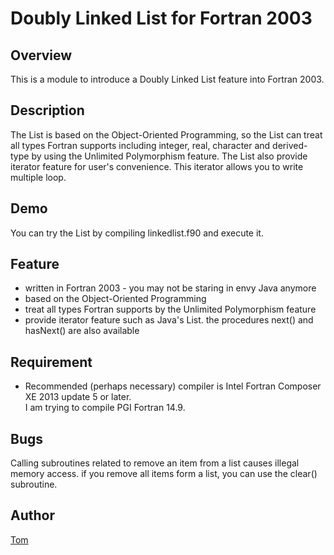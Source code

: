 Doubly Linked List for Fortran 2003
====

## Overview
This is a module to introduce a Doubly Linked List feature into Fortran 2003.

## Description
The List is based on the Object-Oriented Programming, 
so the List can treat all types Fortran supports including integer, real, character and derived-type by using the Unlimited Polymorphism feature.
The List also provide iterator feature for user's convenience.
This iterator allows you to write multiple loop.

## Demo
You can try the List by compiling linkedlist.f90 and execute it.

## Feature
* written in Fortran 2003 - you may not be staring in envy Java anymore  
* based on the Object-Oriented Programming  
* treat all types Fortran supports by the Unlimited Polymorphism feature  
* provide iterator feature such as Java's List. the procedures next() and hasNext() are also available  

## Requirement
* Recommended (perhaps necessary) compiler is Intel Fortran Composer XE 2013 update 5 or later.  
  I am trying to compile PGI Fortran 14.9.

## Bugs
Calling subroutines related to remove an item from a list causes illegal memory access.
if you remove all items form a list, you can use the clear() subroutine.


## Author
[Tom](https://github.com/degawa)